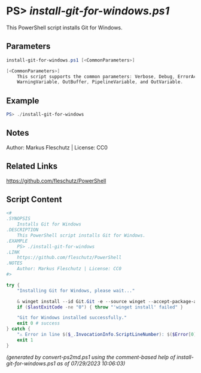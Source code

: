 PS> *install-git-for-windows.ps1*
====================

This PowerShell script installs Git for Windows.

Parameters
----------
```powershell
install-git-for-windows.ps1 [<CommonParameters>]

[<CommonParameters>]
    This script supports the common parameters: Verbose, Debug, ErrorAction, ErrorVariable, WarningAction, 
    WarningVariable, OutBuffer, PipelineVariable, and OutVariable.
```

Example
-------
```powershell
PS> ./install-git-for-windows

```

Notes
-----
Author: Markus Fleschutz | License: CC0

Related Links
-------------
https://github.com/fleschutz/PowerShell

Script Content
--------------
```powershell
<#
.SYNOPSIS
	Installs Git for Windows
.DESCRIPTION
	This PowerShell script installs Git for Windows.
.EXAMPLE
	PS> ./install-git-for-windows
.LINK
	https://github.com/fleschutz/PowerShell
.NOTES
	Author: Markus Fleschutz | License: CC0
#>

try {
	"Installing Git for Windows, please wait..."

	& winget install --id Git.Git -e --source winget --accept-package-agreements --accept-source-agreements
	if ($lastExitCode -ne "0") { throw "'winget install' failed" }

	"Git for Windows installed successfully."
	exit 0 # success
} catch {
	"⚠️ Error in line $($_.InvocationInfo.ScriptLineNumber): $($Error[0])"
	exit 1
}
```

*(generated by convert-ps2md.ps1 using the comment-based help of install-git-for-windows.ps1 as of 07/29/2023 10:06:03)*
